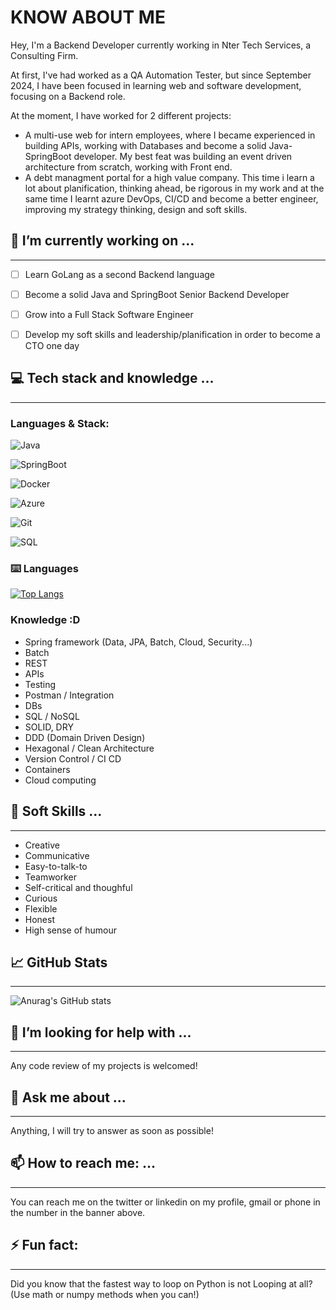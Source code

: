 # KNOW ABOUT ME

Hey, I'm a Backend Developer currently working in Nter Tech Services, a Consulting Firm.

At first, I've had worked as a QA Automation Tester, but since September 2024, I have been focused in learning web and software development, focusing on a Backend role.

At the moment, I have worked for 2 different projects:
- A multi-use web for intern employees, where I became experienced in building APIs, working with Databases and become a solid Java-SpringBoot developer. My best feat was building an event driven architecture from scratch, working with Front end.
- A debt managment portal for a high value company. This time i learn a lot about planification, thinking ahead, be rigorous in my work and at the same time I learnt azure DevOps, CI/CD and become a better engineer, improving my strategy thinking, design and soft skills.
  
## 🔭 I’m currently working on ...

---
- [ ] Learn GoLang as a second Backend language
- [ ] Become a solid Java and SpringBoot Senior Backend Developer
- [ ] Grow into a Full Stack Software Engineer
- [ ] Develop my soft skills and leadership/planification in order to become a CTO one day


## ‍💻 Tech stack and knowledge ...

---
### Languages & Stack:
![Java](https://img.shields.io/badge/java-%23ED8B00.svg?style=for-the-badge&logo=java&logoColor=white)

![SpringBoot](https://img.shields.io/badge/SpringBoot-6DB33F?style=flat-square&logo=Spring&logoColor=white)

![Docker](https://img.shields.io/badge/docker-257bd6?style=for-the-badge&logo=docker&logoColor=white)

![Azure](https://img.shields.io/badge/Microsoft-Azure-blue?logo=microsoftazure&logoColor=white&style=plastic)

![Git](https://img.shields.io/badge/git-%23F05033.svg?style=for-the-badge&logo=git&logoColor=white) 

![SQL](https://img.shields.io/badge/-SQL-000?&logo=MySQL&logoColor=4479A1)

### ⌨️ Languages 
[![Top Langs](https://github-readme-stats.vercel.app/api/top-langs/?username=jsantospoyato&layout=compact&theme=tokyonight)](https://github.com/Lagaress/github-readme-stats)

### Knowledge :D
- Spring framework (Data, JPA, Batch, Cloud, Security...)
- Batch
- REST
- APIs
- Testing
- Postman / Integration
- DBs
- SQL / NoSQL
- SOLID, DRY
- DDD (Domain Driven Design)
- Hexagonal / Clean Architecture
- Version Control / CI CD
- Containers
- Cloud computing

## 👯 Soft Skills ...

---
- Creative
- Communicative
- Easy-to-talk-to
- Teamworker
- Self-critical and thoughful
- Curious
- Flexible
- Honest
- High sense of humour

## 📈 GitHub Stats 

---
![Anurag's GitHub stats](https://github-readme-stats.vercel.app/api?username=jsantospoyato&show_icons=true&theme=tokyonight)

## 🤔 I’m looking for help with ...

---
Any code review of my projects is welcomed!

## 💬 Ask me about ...

---
Anything, I will try to answer as soon as possible!

## 📫 How to reach me: ...

---
You can reach me on the twitter or linkedin on my profile, gmail or phone in the number in the banner above.

## ⚡ Fun fact:

---
Did you know that the fastest way to loop on Python is not Looping at all? (Use math or numpy methods when you can!)
